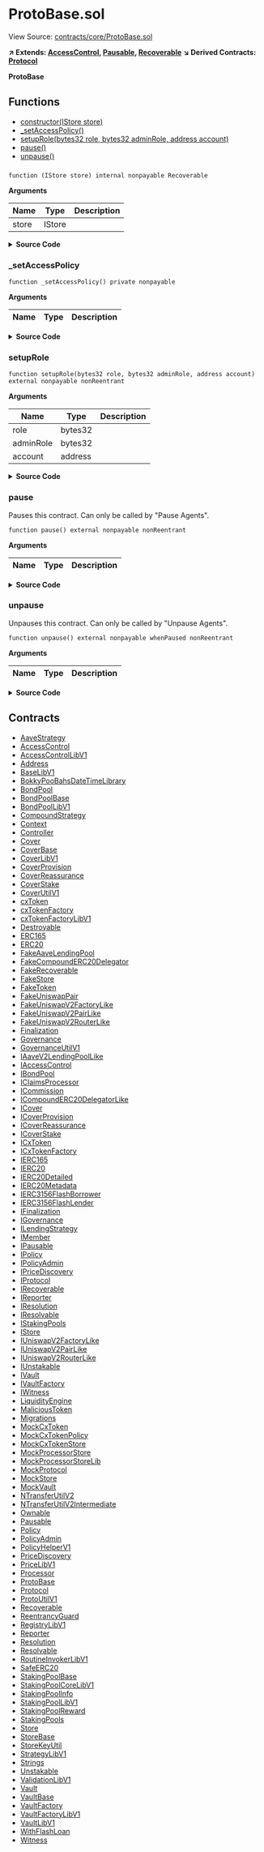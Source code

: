 # ProtoBase.sol

View Source: [contracts/core/ProtoBase.sol](../contracts/core/ProtoBase.sol)

**↗ Extends: [AccessControl](AccessControl.md), [Pausable](Pausable.md), [Recoverable](Recoverable.md)**
**↘ Derived Contracts: [Protocol](Protocol.md)**

**ProtoBase**

## Functions

- [constructor(IStore store)](#)
- [_setAccessPolicy()](#_setaccesspolicy)
- [setupRole(bytes32 role, bytes32 adminRole, address account)](#setuprole)
- [pause()](#pause)
- [unpause()](#unpause)

### 

```solidity
function (IStore store) internal nonpayable Recoverable 
```

**Arguments**

| Name        | Type           | Description  |
| ------------- |------------- | -----|
| store | IStore |  | 

<details>
	<summary><strong>Source Code</strong></summary>

```javascript
constructor(IStore store) Recoverable(store) {
    _setAccessPolicy();
  }
```
</details>

### _setAccessPolicy

```solidity
function _setAccessPolicy() private nonpayable
```

**Arguments**

| Name        | Type           | Description  |
| ------------- |------------- | -----|

<details>
	<summary><strong>Source Code</strong></summary>

```javascript
function _setAccessPolicy() private {
    _setRoleAdmin(AccessControlLibV1.NS_ROLES_ADMIN, AccessControlLibV1.NS_ROLES_ADMIN);
    _setRoleAdmin(AccessControlLibV1.NS_ROLES_COVER_MANAGER, AccessControlLibV1.NS_ROLES_ADMIN);
    _setRoleAdmin(AccessControlLibV1.NS_ROLES_LIQUIDITY_MANAGER, AccessControlLibV1.NS_ROLES_ADMIN);
    _setRoleAdmin(AccessControlLibV1.NS_ROLES_GOVERNANCE_ADMIN, AccessControlLibV1.NS_ROLES_ADMIN);
    _setRoleAdmin(AccessControlLibV1.NS_ROLES_GOVERNANCE_AGENT, AccessControlLibV1.NS_ROLES_GOVERNANCE_ADMIN);
    _setRoleAdmin(AccessControlLibV1.NS_ROLES_UPGRADE_AGENT, AccessControlLibV1.NS_ROLES_ADMIN);
    _setRoleAdmin(AccessControlLibV1.NS_ROLES_RECOVERY_AGENT, AccessControlLibV1.NS_ROLES_ADMIN);
    _setRoleAdmin(AccessControlLibV1.NS_ROLES_PAUSE_AGENT, AccessControlLibV1.NS_ROLES_ADMIN);
    _setRoleAdmin(AccessControlLibV1.NS_ROLES_UNPAUSE_AGENT, AccessControlLibV1.NS_ROLES_ADMIN);

    _setupRole(AccessControlLibV1.NS_ROLES_ADMIN, msg.sender);
  }
```
</details>

### setupRole

```solidity
function setupRole(bytes32 role, bytes32 adminRole, address account) external nonpayable nonReentrant 
```

**Arguments**

| Name        | Type           | Description  |
| ------------- |------------- | -----|
| role | bytes32 |  | 
| adminRole | bytes32 |  | 
| account | address |  | 

<details>
	<summary><strong>Source Code</strong></summary>

```javascript
function setupRole(
    bytes32 role,
    bytes32 adminRole,
    address account
  ) external nonReentrant {
    s.mustNotBePaused();
    AccessControlLibV1.mustBeAdmin(s);

    _setRoleAdmin(role, adminRole);

    if (account != address(0)) {
      _setupRole(role, account);
    }
  }
```
</details>

### pause

Pauses this contract.
 Can only be called by "Pause Agents".

```solidity
function pause() external nonpayable nonReentrant 
```

**Arguments**

| Name        | Type           | Description  |
| ------------- |------------- | -----|

<details>
	<summary><strong>Source Code</strong></summary>

```javascript
function pause() external nonReentrant {
    AccessControlLibV1.mustBePauseAgent(s);
    super._pause();
  }
```
</details>

### unpause

Unpauses this contract.
 Can only be called by "Unpause Agents".

```solidity
function unpause() external nonpayable whenPaused nonReentrant 
```

**Arguments**

| Name        | Type           | Description  |
| ------------- |------------- | -----|

<details>
	<summary><strong>Source Code</strong></summary>

```javascript
function unpause() external whenPaused nonReentrant {
    AccessControlLibV1.mustBeUnpauseAgent(s);
    super._unpause();
  }
```
</details>

## Contracts

* [AaveStrategy](AaveStrategy.md)
* [AccessControl](AccessControl.md)
* [AccessControlLibV1](AccessControlLibV1.md)
* [Address](Address.md)
* [BaseLibV1](BaseLibV1.md)
* [BokkyPooBahsDateTimeLibrary](BokkyPooBahsDateTimeLibrary.md)
* [BondPool](BondPool.md)
* [BondPoolBase](BondPoolBase.md)
* [BondPoolLibV1](BondPoolLibV1.md)
* [CompoundStrategy](CompoundStrategy.md)
* [Context](Context.md)
* [Controller](Controller.md)
* [Cover](Cover.md)
* [CoverBase](CoverBase.md)
* [CoverLibV1](CoverLibV1.md)
* [CoverProvision](CoverProvision.md)
* [CoverReassurance](CoverReassurance.md)
* [CoverStake](CoverStake.md)
* [CoverUtilV1](CoverUtilV1.md)
* [cxToken](cxToken.md)
* [cxTokenFactory](cxTokenFactory.md)
* [cxTokenFactoryLibV1](cxTokenFactoryLibV1.md)
* [Destroyable](Destroyable.md)
* [ERC165](ERC165.md)
* [ERC20](ERC20.md)
* [FakeAaveLendingPool](FakeAaveLendingPool.md)
* [FakeCompoundERC20Delegator](FakeCompoundERC20Delegator.md)
* [FakeRecoverable](FakeRecoverable.md)
* [FakeStore](FakeStore.md)
* [FakeToken](FakeToken.md)
* [FakeUniswapPair](FakeUniswapPair.md)
* [FakeUniswapV2FactoryLike](FakeUniswapV2FactoryLike.md)
* [FakeUniswapV2PairLike](FakeUniswapV2PairLike.md)
* [FakeUniswapV2RouterLike](FakeUniswapV2RouterLike.md)
* [Finalization](Finalization.md)
* [Governance](Governance.md)
* [GovernanceUtilV1](GovernanceUtilV1.md)
* [IAaveV2LendingPoolLike](IAaveV2LendingPoolLike.md)
* [IAccessControl](IAccessControl.md)
* [IBondPool](IBondPool.md)
* [IClaimsProcessor](IClaimsProcessor.md)
* [ICommission](ICommission.md)
* [ICompoundERC20DelegatorLike](ICompoundERC20DelegatorLike.md)
* [ICover](ICover.md)
* [ICoverProvision](ICoverProvision.md)
* [ICoverReassurance](ICoverReassurance.md)
* [ICoverStake](ICoverStake.md)
* [ICxToken](ICxToken.md)
* [ICxTokenFactory](ICxTokenFactory.md)
* [IERC165](IERC165.md)
* [IERC20](IERC20.md)
* [IERC20Detailed](IERC20Detailed.md)
* [IERC20Metadata](IERC20Metadata.md)
* [IERC3156FlashBorrower](IERC3156FlashBorrower.md)
* [IERC3156FlashLender](IERC3156FlashLender.md)
* [IFinalization](IFinalization.md)
* [IGovernance](IGovernance.md)
* [ILendingStrategy](ILendingStrategy.md)
* [IMember](IMember.md)
* [IPausable](IPausable.md)
* [IPolicy](IPolicy.md)
* [IPolicyAdmin](IPolicyAdmin.md)
* [IPriceDiscovery](IPriceDiscovery.md)
* [IProtocol](IProtocol.md)
* [IRecoverable](IRecoverable.md)
* [IReporter](IReporter.md)
* [IResolution](IResolution.md)
* [IResolvable](IResolvable.md)
* [IStakingPools](IStakingPools.md)
* [IStore](IStore.md)
* [IUniswapV2FactoryLike](IUniswapV2FactoryLike.md)
* [IUniswapV2PairLike](IUniswapV2PairLike.md)
* [IUniswapV2RouterLike](IUniswapV2RouterLike.md)
* [IUnstakable](IUnstakable.md)
* [IVault](IVault.md)
* [IVaultFactory](IVaultFactory.md)
* [IWitness](IWitness.md)
* [LiquidityEngine](LiquidityEngine.md)
* [MaliciousToken](MaliciousToken.md)
* [Migrations](Migrations.md)
* [MockCxToken](MockCxToken.md)
* [MockCxTokenPolicy](MockCxTokenPolicy.md)
* [MockCxTokenStore](MockCxTokenStore.md)
* [MockProcessorStore](MockProcessorStore.md)
* [MockProcessorStoreLib](MockProcessorStoreLib.md)
* [MockProtocol](MockProtocol.md)
* [MockStore](MockStore.md)
* [MockVault](MockVault.md)
* [NTransferUtilV2](NTransferUtilV2.md)
* [NTransferUtilV2Intermediate](NTransferUtilV2Intermediate.md)
* [Ownable](Ownable.md)
* [Pausable](Pausable.md)
* [Policy](Policy.md)
* [PolicyAdmin](PolicyAdmin.md)
* [PolicyHelperV1](PolicyHelperV1.md)
* [PriceDiscovery](PriceDiscovery.md)
* [PriceLibV1](PriceLibV1.md)
* [Processor](Processor.md)
* [ProtoBase](ProtoBase.md)
* [Protocol](Protocol.md)
* [ProtoUtilV1](ProtoUtilV1.md)
* [Recoverable](Recoverable.md)
* [ReentrancyGuard](ReentrancyGuard.md)
* [RegistryLibV1](RegistryLibV1.md)
* [Reporter](Reporter.md)
* [Resolution](Resolution.md)
* [Resolvable](Resolvable.md)
* [RoutineInvokerLibV1](RoutineInvokerLibV1.md)
* [SafeERC20](SafeERC20.md)
* [StakingPoolBase](StakingPoolBase.md)
* [StakingPoolCoreLibV1](StakingPoolCoreLibV1.md)
* [StakingPoolInfo](StakingPoolInfo.md)
* [StakingPoolLibV1](StakingPoolLibV1.md)
* [StakingPoolReward](StakingPoolReward.md)
* [StakingPools](StakingPools.md)
* [Store](Store.md)
* [StoreBase](StoreBase.md)
* [StoreKeyUtil](StoreKeyUtil.md)
* [StrategyLibV1](StrategyLibV1.md)
* [Strings](Strings.md)
* [Unstakable](Unstakable.md)
* [ValidationLibV1](ValidationLibV1.md)
* [Vault](Vault.md)
* [VaultBase](VaultBase.md)
* [VaultFactory](VaultFactory.md)
* [VaultFactoryLibV1](VaultFactoryLibV1.md)
* [VaultLibV1](VaultLibV1.md)
* [WithFlashLoan](WithFlashLoan.md)
* [Witness](Witness.md)
